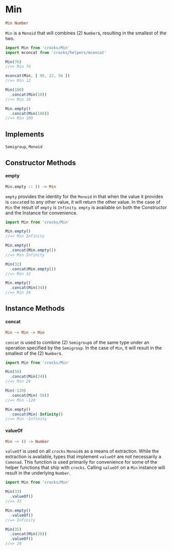 # Min

```haskell
Min Number
```

`Min` is a `Monoid` that will combines (2) `Number`s, resulting in the smallest
of the two.

```javascript
import Min from 'crocks/Min'
import mconcat from 'crocks/helpers/mconcat'

Min(76)
//=> Min 76

mconcat(Min, [ 95, 12, 56 ])
//=> Min 12

Min(100)
  .concat(Min(10))
//=> Min 10

Min.empty()
  .concat(Min(100))
//=> Min 100
```

## Implements

`Semigroup`, `Monoid`

## Constructor Methods

#### empty

```haskell
Min.empty :: () -> Min
```

`empty` provides the identity for the `Monoid` in that when the value it
provides is `concat`ed to any other value, it will return the other value. In
the case of `Min` the result of `empty` is `Infinity`. `empty` is available on
both the Constructor and the Instance for convenience.

```javascript
import Min from 'crocks/Min'

Min.empty()
//=> Min Infinity

Min.empty()
  .concat(Min.empty())
//=> Min Infinity

Min(32)
  .concat(Min.empty())
//=> Min 32

Min.empty()
  .concat(Min(34))
//=> Min 34
```

## Instance Methods

#### concat

```haskell
Min ~> Min -> Min
```

`concat` is used to combine (2) `Semigroup`s of the same type under an
operation specified by the `Semigroup`. In the case of `Min`, it will result
in the smallest of the (2) `Number`s.

```javascript
import Min from 'crocks/Min'

Min(50)
  .concat(Min(24))
//=> Min 24

Min(-120)
  .concat(Min(-50))
//=> Min -120

Min.empty()
  .concat(Min(-Infinity))
//=> Min -Infinity
```

#### valueOf

```haskell
Min ~> () -> Number
```

`valueOf` is used on all `crocks` `Monoid`s as a means of extraction. While the
extraction is available, types that implement `valueOf` are not necessarily a
`Comonad`. This function is used primarily for convenience for some of the
helper functions that ship with `crocks`. Calling `valueOf` on a `Min` instance
will result in the underlying `Number`.

```javascript
import Min from 'crocks/Min'

Min(33)
  .valueOf()
//=> 33

Min.empty()
  .valueOf()
//=> Infinity

Min(35)
  .concat(Min(20))
  .valueOf()
//=> 20
```
